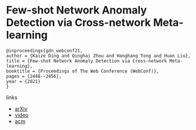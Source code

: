 # Few-shot Network Anomaly Detection via Cross-network Meta-learning

```
@inproceedings{gdn_webconf21,
author = {Kaize Ding and Qinghai Zhou and Hanghang Tong and Huan Liu},
title = {Few-shot Network Anomaly Detection via Cross-network Meta-learning},
booktitle = {Proceedings of The Web Conference (WebConf)},
pages = {2448--2456},
year = {2021}
}
```

links
- [arXiv](https://arxiv.org/abs/2102.11165)
- [video](https://www.youtube.com/watch?v=imHczXR5Qbo)
- [acm](https://dl.acm.org/doi/10.1145/3442381.3449922)